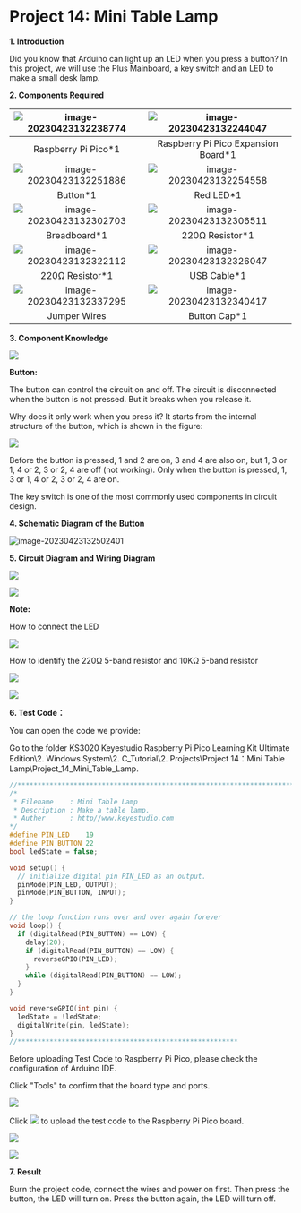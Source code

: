 # Project 14: Mini Table Lamp

**1. Introduction**

Did you know that Arduino can light up an LED when you press a button? In this project, we will use the Plus Mainboard, a key switch and an LED to make a small desk lamp.

**2. Components Required**

| ![image-20230423132238774](media/image-20230423132238774.png) | ![image-20230423132244047](media/image-20230423132244047.png) |
| :----------------------------------------------------------: | :----------------------------------------------------------: |
|                     Raspberry Pi Pico*1                      |             Raspberry Pi Pico Expansion Board*1              |
| ![image-20230423132251886](media/image-20230423132251886.png) | ![image-20230423132254558](media/image-20230423132254558.png) |
|                           Button*1                           |                          Red LED*1                           |
| ![image-20230423132302703](media/image-20230423132302703.png) | ![image-20230423132306511](media/image-20230423132306511.png) |
|                         Breadboard*1                         |                       220Ω Resistor*1                        |
| ![image-20230423132322112](media/image-20230423132322112.png) | ![image-20230423132326047](media/image-20230423132326047.png) |
|                       220Ω Resistor*1                        |                         USB Cable*1                          |
| ![image-20230423132337295](media/image-20230423132337295.png) | ![image-20230423132340417](media/image-20230423132340417.png) |
|                         Jumper Wires                         |                         Button Cap*1                         |



**3. Component Knowledge**

![](/media/5b8fea4657b47510d199f740fdcaaa9d.png)

**Button:** 

The button can control the circuit on and off. The circuit is disconnected when the button is not pressed. But it breaks when you release it. 

Why does it only work when you press it? It starts from the internal structure of the button, which is shown in the figure:

![](/media/d2a204e61c768f18924150db58aee093.png)

Before the button is pressed, 1 and 2 are on, 3 and 4 are also on, but 1, 3 or 1, 4 or 2, 3 or 2, 4 are off (not working). Only when the button is pressed, 1, 3 or 1, 4 or 2, 3 or 2, 4 are on.

The key switch is one of the most commonly used components in circuit design.



**4. Schematic Diagram of the Button**

![image-20230423132502401](media/image-20230423132502401.png)


**5. Circuit Diagram and Wiring Diagram**

![](/media/0753a2a452e0292b31f79f9b6dabb0cc.png)

![](/media/a03a6553dc194ab61fb7b4d914740f90.png)

**Note:**

How to connect the LED

![](/media/f70404aa49540fd7aecae944c7c01f83.jpeg)

How to identify the 220Ω 5-band resistor and 10KΩ 5-band resistor

![](/media/55c0199544e9819328f6d5778f10d7d0.png)

![](/media/246cf3885dc837c458a28123885c9f7b.png)

**6. Test Code：**

You can open the code we provide:

Go to the folder KS3020 Keyestudio Raspberry Pi Pico Learning Kit Ultimate Edition\\2. Windows System\\2. C\_Tutorial\\2. Projects\\Project 14：Mini Table Lamp\\Project\_14\_Mini\_Table\_Lamp.

```c
//**********************************************************************
/* 
 * Filename    : Mini Table Lamp
 * Description : Make a table lamp.
 * Auther      : http//www.keyestudio.com
*/
#define PIN_LED    19
#define PIN_BUTTON 22
bool ledState = false;

void setup() {
  // initialize digital pin PIN_LED as an output.
  pinMode(PIN_LED, OUTPUT);
  pinMode(PIN_BUTTON, INPUT);
}

// the loop function runs over and over again forever
void loop() {
  if (digitalRead(PIN_BUTTON) == LOW) {
    delay(20);
    if (digitalRead(PIN_BUTTON) == LOW) {
      reverseGPIO(PIN_LED);
    }
    while (digitalRead(PIN_BUTTON) == LOW);
  }
}

void reverseGPIO(int pin) {
  ledState = !ledState;
  digitalWrite(pin, ledState);
}
//*******************************************************
```


Before uploading Test Code to Raspberry Pi Pico, please check the configuration of Arduino IDE.

Click "Tools" to confirm that the board type and ports.

![](/media/fb3c5d5bb135803dd629cae5e8eabc7c.png)

Click ![](/media/b0d41283bf5ae66d2d5ab45db15331ba.png) to upload the test code to the Raspberry Pi Pico board.

![](/media/c9c421a60ba0866cf2102cbe57d7fe28.png)

![](/media/47dd7f6786120f6f15d429407daa74f3.png)

**7. Result**

Burn the project code, connect the wires and power on first. Then press the button, the LED will turn on. Press the button again, the LED will turn off.
